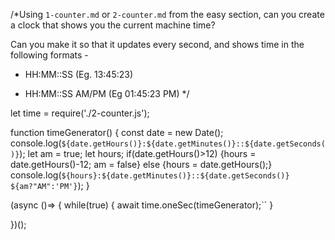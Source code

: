 /*Using `1-counter.md` or `2-counter.md` from the easy section, can you create a
clock that shows you the current machine time?

Can you make it so that it updates every second, and shows time in the following formats - 

 - HH:MM::SS (Eg. 13:45:23)

 - HH:MM::SS AM/PM (Eg 01:45:23 PM)
*/

let time = require('./2-counter.js');

function timeGenerator() {
    const date = new Date();
    console.log(`${date.getHours()}:${date.getMinutes()}::${date.getSeconds()}`);
    let am = true;
    let hours;
    if(date.getHours()>12) {hours = date.getHours()-12; am = false} else {hours = date.getHours();}
    console.log(`${hours}:${date.getMinutes()}::${date.getSeconds()} ${am?"AM":'PM'}`);
}

(async ()=> {
    while(true) {
        await time.oneSec(timeGenerator);``
    }
    
})();

